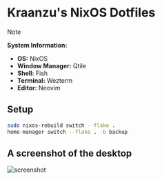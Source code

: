 # Kraanzu's NixOS Dotfiles

> [!NOTE]
>
> **System Information:**
>
> - **OS:** NixOS
> - **Window Manager:** Qtile
> - **Shell:** Fish
> - **Terminal:** Wezterm
> - **Editor:** Neovim


## Setup

```bash
sudo nixos-rebuild switch --flake .
home-manager switch --flake . -b backup
```


## A screenshot of the desktop

![screenshot](https://github.com/user-attachments/assets/c634acad-4f79-452b-8890-e742a104e7cd)
